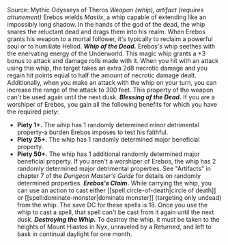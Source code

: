 Source: Mythic Odysseys of Theros
*Weapon (whip), artifact (requires attunement)*
Erebos wields *Mastix*, a whip capable of extending like an impossibly long shadow. In the hands of the god of the dead, the whip snares the reluctant dead and drags them into his realm. When Erebos grants his weapon to a mortal follower, it's typically to reclaim a powerful soul or to humiliate Heliod.
***Whip of the Dead.*** Erebos's whip seethes with the enervating energy of the Underworld. This magic whip grants a +3 bonus to attack and damage rolls made with it. When you hit with an attack using this whip, the target takes an extra 2d8 necrotic damage and you regain hit points equal to half the amount of necrotic damage dealt.
Additionally, when you make an attack with the whip on your turn, you can increase the range of the attack to 300 feet. This property of the weapon can't be used again until the next dusk.
***Blessing of the Dead.*** If you are a worshiper of Erebos, you gain all the following benefits for which you have the required piety:
* **Piety 1+.** The whip has 1 randomly determined minor detrimental property-a burden Erebos imposes to test his faithful.
* **Piety 25+.** The whip has 1 randomly determined major beneficial property.
* **Piety 50+.** The whip has 1 additional randomly determined major beneficial property.
If you aren't a worshiper of Erebos, the whip has 2 randomly determined major detrimental properties.
See "Artifacts" in chapter 7 of the *Dungeon Master's Guide* for details on randomly determined properties.
***Erebos's Claim.*** While carrying the whip, you can use an action to cast either [[spell:circle-of-death|circle of death]] or [[spell:dominate-monster|dominate monster]] (targeting only undead) from the whip. The save DC for these spells is 18. Once you use the whip to cast a spell, that spell can't be cast from it again until the next dusk.
***Destroying the Whip.*** To destroy the whip, it must be taken to the heights of Mount Hiastos in Nyx, unraveled by a Returned, and left to bask in continual daylight for one month.